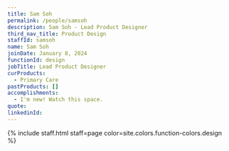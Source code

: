 ```yaml
---
title: Sam Soh
permalink: /people/samsoh
description: Sam Soh - Lead Product Designer
third_nav_title: Product Design
staffId: samsoh
name: Sam Soh
joinDate: January 8, 2024
functionId: design
jobTitle: Lead Product Designer
curProducts:
  - Primary Care
pastProducts: []
accomplishments:
  - I'm new! Watch this space.
quote: 
linkedinId:
---
```


{% include staff.html staff=page color=site.colors.function-colors.design %}
